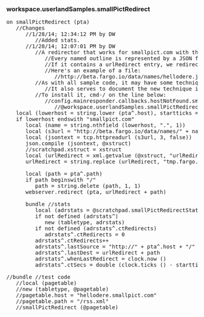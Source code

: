 ### workspace.userlandSamples.smallPictRedirect
<pre>
on smallPictRedirect (pta)
   //Changes
      //1/28/14; 12:34:12 PM by DW
         //Added stats.
      //1/28/14; 12:07:01 PM by DW
         //A redirector that works for smallpict.com with the new way our "database" works.
            //Every named outline is represented by a JSON file in a folder in an S3 bucket.
            //If it contains a urlRedirect entry, we redirect through it.
            //Here's an example of a file:
               //http://beta.fargo.io/data/names/hellodere.json
         //As with all sample code, it may have some techniques you find useful.
            //It also serves to document the new technique in case anyone is interested.
         //To install it, cmd-/ on the line below:
            //config.mainresponder.callbacks.hostNotFound.smallPict = @workspace.userlandSamples.smallPictRedirect
               //@workspace.userlandSamples.smallPictRedirect
   local (lowerhost = string.lower (pta^.host), startticks = clock.ticks ())
   if lowerhost endswith "smallpict.com"
      local (name = string.nthfield (lowerhost, ".", 1))
      local (s3url = "http://beta.fargo.io/data/names/" + name + ".json")
      local (jsontext = tcp.httpreadurl (s3url, 3, false))
      json.compile (jsontext, @xstruct)
      //scratchpad.xstruct = xstruct
      local (urlRedirect = xml.getvalue (@xstruct, "urlRedirect"))
      urlRedirect = string.replace (urlRedirect, "tmp.fargo.io", "beta.fargo.io") //1/28/14 by DW
      
      local (path = pta^.path)
      if path beginswith "/"
         path = string.delete (path, 1, 1)
      webserver.redirect (pta, urlRedirect + path)
      
      bundle //stats
         local (adrstats = @scratchpad.smallPictRedirectStats)
         if not defined (adrstats^)
            new (tabletype, adrstats)
         if not defined (adrstats^.ctRedirects)
            adrstats^.ctRedirects = 0
         adrstats^.ctRedirects++
         adrstats^.lastSource = "http://" + pta^.host + "/" + path
         adrstats^.lastDest = urlRedirect + path
         adrstats^.whenLastRedirect = clock.now ()
         adrstats^.ctSecs = double (clock.ticks () - startticks) / 60
      
//bundle //test code
   //local (pagetable)
   //new (tabletype, @pagetable)
   //pagetable.host = "hellodere.smallpict.com"
   //pagetable.path = "/rss.xml"
   //smallPictRedirect (@pagetable)

</pre>